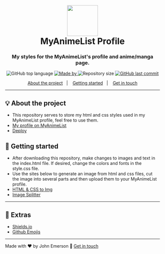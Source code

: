 <h1 align="center"><span><img src="https://media-exp1.licdn.com/dms/image/C4E0BAQHychSZh7ES0g/company-logo_200_200/0?e=2159024400&v=beta&t=Uyap65RCXG7VUyhO5bUS63ui3eyETYhZVpHl2tsHWcg" width="100" /></span><br/>MyAnimeList Profile</h1>
<h3 align="center">My styles for the MyAnimeList's profile and anime/manga page.</h3>

<p align="center">
  <img alt="GitHub top language" src="https://img.shields.io/github/languages/top/JohnEmerson1406/myanimelist-profile?color=%230d47a1">
  
  <a href="https://www.linkedin.com/in/johnemerson1406/">
    <img alt="Made by" src="https://img.shields.io/badge/made%20by-John%20Emerson-%230d47a1">
  </a>
  
  <img alt="Repository size" src="https://img.shields.io/github/repo-size/JohnEmerson1406/myanimelist-profile?color=%230d47a1">
  
  <a href="https://github.com/JohnEmerson1406/myanimelist-profile/commits/master">
    <img alt="GitHub last commit" src="https://img.shields.io/github/last-commit/JohnEmerson1406/myanimelist-profile?color=%230d47a1">
  </a>
</p>

<p align="center">
  <a href="#bulb-about-the-project">About the project</a>&nbsp;&nbsp;&nbsp;|&nbsp;&nbsp;&nbsp;
  <a href="#rocket-getting-started">Getting started</a>&nbsp;&nbsp;&nbsp;|&nbsp;&nbsp;&nbsp;
  <a href="#star2-extras">Get in touch</a>
</p>

---

## :bulb: About the project

- This repository serves to store my html and css styles used in my MyAnimeList profile, feel free to use them.
- [My profile on MyAnimeList](https://myanimelist.net/profile/JohnEmerson1406)
- [Deploy](https://johnemerson1406.github.io/myanimelist-profile/)

## :rocket: Getting started

- After downloading this repository, make changes to images and text in the index.html file. If desired, change the colors and fonts in the style.css file.
- Use the sites below to generate an image from html and css files, cut the image into several parts and then upload them to your MyAnimeList profile.
- [HTML & CSS to Img](https://htmlcsstoimage.com/)
- [Image Splitter](https://splitter.imageonline.co/)

---

## :star2: Extras
- [Shields.io](https://shields.io/)
- [Github Emojis](https://gist.github.com/rxaviers/7360908)

---

Made with ♥ by John Emerson :wave: [Get in touch](https://johnemerson1406.github.io/linktree)
